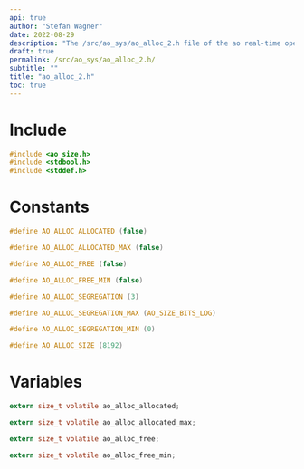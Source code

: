 ```yaml
---
api: true
author: "Stefan Wagner"
date: 2022-08-29
description: "The /src/ao_sys/ao_alloc_2.h file of the ao real-time operating system."
draft: true
permalink: /src/ao_sys/ao_alloc_2.h/
subtitle: ""
title: "ao_alloc_2.h"
toc: true
---
```


# Include

```c
#include <ao_size.h>
#include <stdbool.h>
#include <stddef.h>
```

# Constants

```c
#define AO_ALLOC_ALLOCATED (false)
```

```c
#define AO_ALLOC_ALLOCATED_MAX (false)
```

```c
#define AO_ALLOC_FREE (false)
```

```c
#define AO_ALLOC_FREE_MIN (false)
```

```c
#define AO_ALLOC_SEGREGATION (3)
```

```c
#define AO_ALLOC_SEGREGATION_MAX (AO_SIZE_BITS_LOG)
```

```c
#define AO_ALLOC_SEGREGATION_MIN (0)
```

```c
#define AO_ALLOC_SIZE (8192)
```

# Variables

```c
extern size_t volatile ao_alloc_allocated;
```

```c
extern size_t volatile ao_alloc_allocated_max;
```

```c
extern size_t volatile ao_alloc_free;
```

```c
extern size_t volatile ao_alloc_free_min;
```

